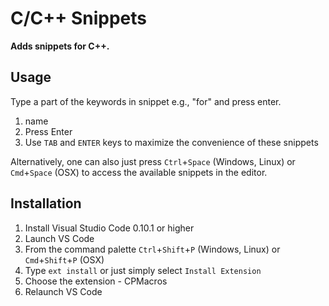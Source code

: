 # C/C++ Snippets

**Adds snippets for C++.**

## Usage

Type a part of the keywords in snippet e.g., "for" and press enter.

1. <snippet> name
2. Press Enter
3. Use `TAB` and `ENTER` keys to maximize the convenience of these snippets

Alternatively, one can also just press `Ctrl`+`Space` (Windows, Linux) or `Cmd`+`Space` (OSX) to access the available snippets in the editor.

## Installation

1. Install Visual Studio Code 0.10.1 or higher
2. Launch VS Code
3. From the command palette `Ctrl`+`Shift`+`P` (Windows, Linux) or `Cmd`+`Shift`+`P` (OSX)
4. Type `ext install` or just simply select `Install Extension`
5. Choose the extension - CPMacros
6. Relaunch VS Code
